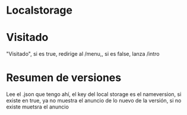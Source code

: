 # Localstorage

# Visitado
"Visitado", si es true, redirige al /menu,, si es false, lanza /intro

# Resumen de versiones
Lee el .json que tengo ahí, el key del local storage es el nameversion, si existe en true, ya no muestra el anuncio de lo nuevo de la versión, si no existe muetsra el anuncio